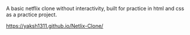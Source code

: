 A basic netflix clone without interactivity, built for practice in html and css as a practice project.

https://yaksh1311.github.io/Netlix-Clone/
